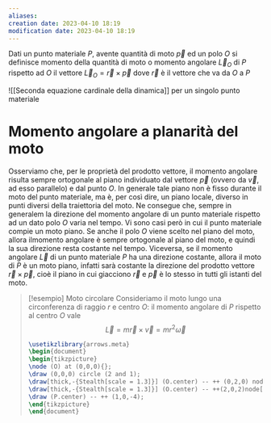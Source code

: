 ```yaml
---
aliases: 
creation date: 2023-04-10 18:19
modification date: 2023-04-10 18:19
---
```


Dati un punto materiale $P$, avente quantità di moto $\vec{p}$ ed un polo $O$ si definisce momento della quantità di moto o momento angolare $\vec{L}_{O}$ di $P$ rispetto ad $O$ il vettore
$\vec{L}_{O} = \vec{r} \times \vec{p}$ 
dove $\vec{r}$ è il vettore che va da $O$ a $P$


![[Seconda equazione cardinale della dinamica]] per un singolo punto materiale



# Momento angolare a planarità del moto
Osserviamo che, per le proprietà del prodotto vettore, il momento angolare risulta sempre ortogonale al piano individuato dal vettore $\vec{p}$ (ovvero da $\vec{v}$, ad esso parallelo) e dal punto $O$. In generale tale piano non è fisso durante il moto del punto materiale, ma è, per così dire, un piano locale, diverso in punti diversi della traiettoria del moto. Ne consegue che, sempre in generalem la direzione del momento angolare di un punto materiale rispetto ad un dato polo $O$ varia nel tempo.
Vi sono casi però in cui il punto materiale compie un moto piano. Se anche il polo $O$ viene scelto nel piano del moto, allora ilmomento angolare è sempre ortogonale al piano del moto, e quindi la sua direzione resta costante nel tempo.
Viceversa, se il momento angolare $\vec{L}$ di un punto materiale $P$ ha una direzione costante, allora il moto di $P$ è un moto piano, infatti sarà costante la direzione del prodotto vettore $\vec{r} \times \vec{p}$, cioè il piano in cui giacciono $\vec{r}$ e $\vec{p}$ è lo stesso in tutti gli istanti del moto.


>[!esempio] Moto circolare
>Consideriamo il moto lungo una circonferenza di raggio $r$ e centro $O$: il momento angolare di $P$ rispetto al centro $O$ vale
>$$ \vec{L} = m\vec{r} \times \vec{v}= mr^2\vec{\omega}$$
>
> ```tikz
> \usetikzlibrary{arrows.meta}
>\begin{document}
>\begin{tikzpicture}
>\node (O) at (0,0,0){};
>\draw (0,0,0) circle (2 and 1);
>\draw[thick,-{Stealth[scale = 1.3]}] (O.center) -- ++ (0,2,0) node[below right]{$\vec{\omega}$};
>\draw[thick,-{Stealth[scale = 1.3]}] (O.center) -- ++(2,0,2)node[midway, above]{$\vec{r}$}node(P){};
>\draw (P.center) -- ++ (1,0,-4);
>\end{tikzpicture}
>\end{document}
>```

